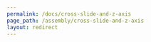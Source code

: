 ```yaml
---
permalink: /docs/cross-slide-and-z-axis
page_path: /assembly/cross-slide-and-z-axis
layout: redirect
---
```

